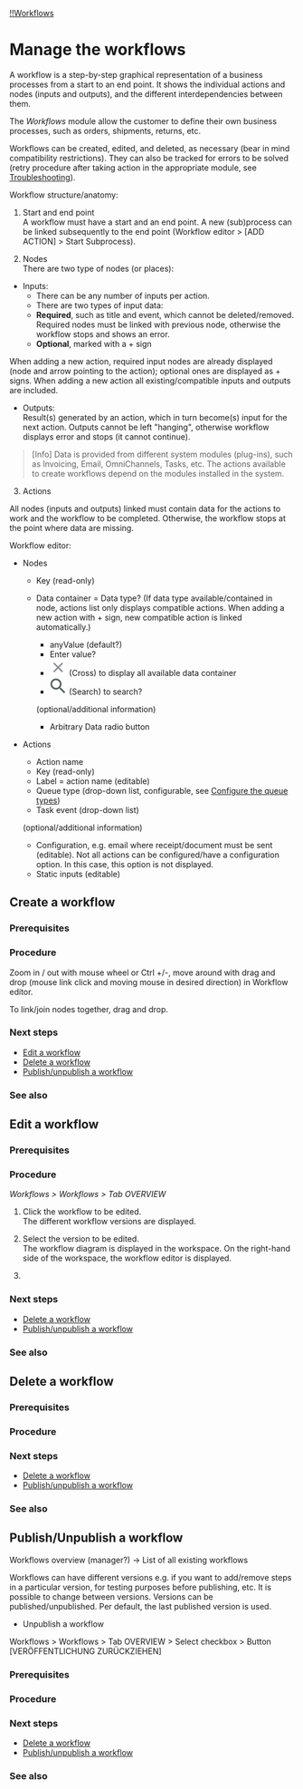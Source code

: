 [!!Workflows](Workflows)

# Manage the workflows

A workflow is a step-by-step graphical representation of a business processes from a start to an end point. It shows the individual actions and nodes (inputs and outputs), and the different interdependencies between them.

The *Workflows* module allow the customer to define  their own business processes, such as orders, shipments, returns, etc.

Workflows can be created, edited, and deleted, as necessary (bear in mind compatibility restrictions). They can also be tracked for errors to be solved (retry procedure after taking action in the appropriate module, see [Troubleshooting](#to-be-completed)).  

Workflow structure/anatomy:  

[comment]: <> (579)

1. Start and end point  
A workflow must have a start and an end point. A new (sub)process can be linked subsequently to the end point (Workflow editor > [ADD ACTION] > Start Subprocess).

2. Nodes  
There are two type of nodes (or places):
  - Inputs:  
    - There can be any number of inputs per action.
    -  There are two types of input data:
      - **Required**, such as title and event, which cannot be deleted/removed. Required nodes must be linked with previous node, otherwise the workflow stops and shows an error.
      - **Optional**, marked with a + sign  

When adding a new action, required input nodes are already displayed (node and arrow pointing to the action); optional ones are displayed as + signs. When adding a new action all existing/compatible inputs and outputs are included.

  - Outputs:  
  Result(s) generated by an action, which in turn become(s) input for the next action. Outputs cannot be left "hanging", otherwise workflow displays error and stops (it cannot continue).


  > [Info] Data is provided from different system modules (plug-ins), such as Invoicing, Email, OmniChannels, Tasks, etc. The actions available to create workflows depend on the modules installed in the system.

3. Actions  



All nodes (inputs and outputs) linked must contain data for the actions to work and the workflow to be completed. Otherwise, the workflow stops at the point where data are missing.  



Workflow editor:
  - Nodes
    - Key (read-only)
    - Data container  = Data type? (If data type available/contained in node, actions list only displays compatible actions. When adding a new action with + sign, new compatible action is linked automatically.)
      - anyValue (default?)  
      - Enter value?  
      - ![Cross](/Assets/Icons/Cross02.png "[Cross]") (Cross) to display all available data container
      - ![Search](/Assets/Icons/Search.png "[Search]") (Search) to search?

      (optional/additional information)
      - Arbitrary Data radio button

  - Actions  
    - Action name
    - Key (read-only)
    - Label = action name (editable)
    - Queue type (drop-down list, configurable, see [Configure the queue types](#to-be-completed))
    - Task event (drop-down list)

    (optional/additional information)
    - Configuration, e.g. email where receipt/document must be sent (editable). Not all actions can be configured/have a configuration option. In this case, this option is not displayed.
    - Static inputs (editable)




## Create a workflow

### Prerequisites

### Procedure

Zoom in / out with mouse wheel or Ctrl +/-, move around with drag and drop (mouse link click and moving mouse in desired direction) in Workflow editor.

To link/join nodes together, drag and drop.

### Next steps

- [Edit a workflow](#edit-a-workflow)
- [Delete a workflow](#delete-a-workflow)
- [Publish/unpublish a workflow](#publish-unpublish-a-workflow)

### See also



## Edit a workflow

### Prerequisites

### Procedure

*Workflows > Workflows > Tab OVERVIEW*

1. Click the workflow to be edited.  
The different workflow versions are displayed.

2. Select the version to be edited.  
The workflow diagram is displayed in the workspace. On the right-hand side of the workspace, the workflow editor is displayed.

3.


### Next steps

- [Delete a workflow](#delete-a-workflow)
- [Publish/unpublish a workflow](#publish-unpublish-a-workflow)

### See also



## Delete a workflow

### Prerequisites

### Procedure

### Next steps

- [Delete a workflow](#delete-a-workflow)
- [Publish/unpublish a workflow](#publish-unpublish-a-workflow)

### See also



## Publish/Unpublish a workflow

Workflows overview (manager?) -> List of all existing workflows

Workflows can have different versions e.g. if you want to add/remove steps in a particular version, for testing purposes before publishing, etc. It is possible to change between versions. Versions can be published/unpublished. Per default, the last published version is used.


- Unpublish a workflow

Workflows > Workflows > Tab OVERVIEW > Select checkbox > Button [VERÖFFENTLICHUNG ZURÜCKZIEHEN]

### Prerequisites

### Procedure

### Next steps

- [Delete a workflow](#delete-a-workflow)
- [Publish/unpublish a workflow](#publish-unpublish-a-workflow)

### See also
